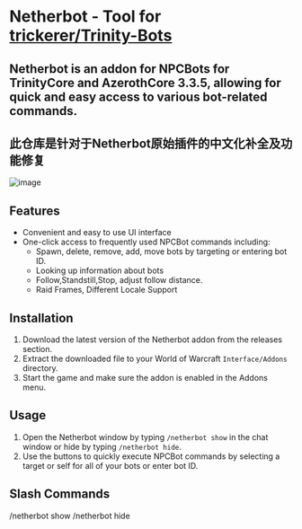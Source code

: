 # Netherbot - Tool for  [trickerer/Trinity-Bots](https://github.com/trickerer/Trinity-Bots)
## Netherbot is an addon for NPCBots for TrinityCore and AzerothCore 3.3.5, allowing for quick and easy access to various bot-related commands.
## 此仓库是针对于Netherbot原始插件的中文化补全及功能修复
![image](https://github.com/AreChen/NetherBot/assets/20765464/28d5ec99-8e2e-40fa-8542-2a578f476a2c)



## Features
- Convenient and easy to use UI interface
- One-click access to frequently used NPCBot commands including:
  - Spawn, delete, remove, add, move bots by targeting or entering bot ID.
  - Looking up information about bots
  - Follow,Standstill,Stop, adjust follow distance.
  - Raid Frames, Different Locale Support

## Installation
1. Download the latest version of the Netherbot addon from the releases section.
2. Extract the downloaded file to your World of Warcraft `Interface/Addons` directory.
3. Start the game and make sure the addon is enabled in the Addons menu.

## Usage
1. Open the Netherbot window by typing `/netherbot show` in the chat window or hide by typing `/netherbot hide`.
2. Use the buttons to quickly execute NPCBot commands by selecting a target or self for all of your bots or enter bot ID.

## Slash Commands
/netherbot show
/netherbot hide
